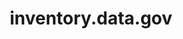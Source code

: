 ---
# This topic lives at
# https://digital.gov/topics/inventory-data-gov

# Topic Title
title: "inventory.data.gov"

# description — keep it short and clear
summary: ""

# Weight
weight: 1

# For more information on managing topics,
# see https://github.com/GSA/digitalgov.gov/wiki/topics
---